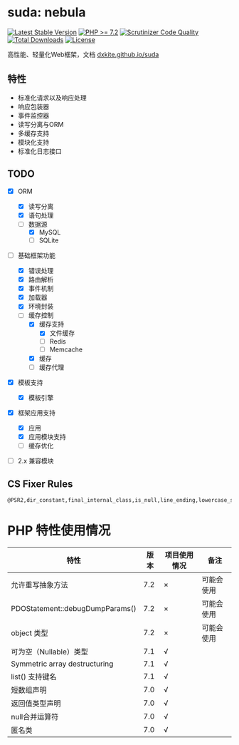 # suda: nebula

[![Latest Stable Version](https://poser.pugx.org/dxkite/suda/v/stable)](https://packagist.org/packages/dxkite/suda)
[![PHP >= 7.2](https://img.shields.io/badge/php-%3E%3D7.2-8892BF.svg)](https://php.net/)
[![Scrutinizer Code Quality](https://scrutinizer-ci.com/g/dxkite/suda/badges/quality-score.png)](https://scrutinizer-ci.com/g/dxkite/suda)
[![Total Downloads](https://poser.pugx.org/dxkite/suda/downloads)](https://packagist.org/packages/dxkite/suda) 
[![License](https://poser.pugx.org/dxkite/suda/license)](https://packagist.org/packages/dxkite/suda)

高性能、轻量化Web框架，文档 [dxkite.github.io/suda](https://dxkite.github.io/suda/)

## 特性

- 标准化请求以及响应处理
- 响应包装器
- 事件监控器
- 读写分离与ORM
- 多缓存支持
- 模块化支持
- 标准化日志接口

## TODO

- [x] ORM   
    - [x] 读写分离
    - [x] 语句处理
    - [ ] 数据源
        - [x] MySQL
        - [ ] SQLite
- [ ] 基础框架功能
    - [x] 错误处理
    - [x] 路由解析
    - [x] 事件机制
    - [x] 加载器
    - [x] 环境封装
    - [ ] 缓存控制
        - [x] 缓存支持
            - [x] 文件缓存
            - [ ] Redis
            - [ ] Memcache
        - [x] 缓存
        - [ ] 缓存代理

- [x] 模板支持
    - [x] 模板引擎

- [x] 框架应用支持
    - [x] 应用
    - [x] 应用模块支持
    - [ ] 缓存优化
    
- [ ] 2.x 兼容模块


## CS Fixer Rules

```
@PSR2,dir_constant,final_internal_class,is_null,line_ending,lowercase_static_reference,no_empty_statement,no_multiline_whitespace_around_double_arrow,no_unset_cast,single_quote,binary_operator_spaces
```

# PHP 特性使用情况


| 特性 |  版本 | 项目使用情况 | 备注 | 
|-----|------|----|---|
| 允许重写抽象方法 | 7.2 | × | 可能会使用 |
| PDOStatement::debugDumpParams() | 7.2 | × | 可能会使用 |
| object 类型 | 7.2 | × | 可能会使用 |
| 可为空（Nullable）类型 | 7.1  | √ | |
| Symmetric array destructuring | 7.1 | √ | |
| list() 支持键名 | 7.1 | √ |  |
| 短数组声明 | 7.0 | √ |  |
| 返回值类型声明 |7.0 | √ |  |
| null合并运算符 |7.0 | √ |  |
| 匿名类 | 7.0 | √ |  |
